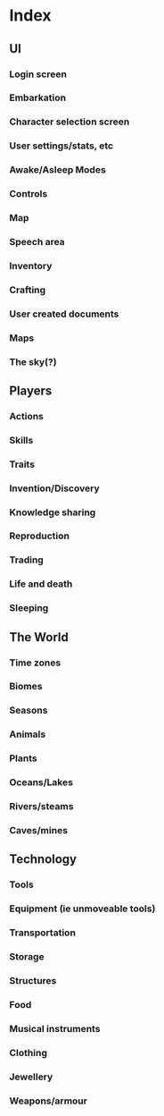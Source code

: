 # Index

## UI

### Login screen

### Embarkation

### Character selection screen

### User settings/stats, etc

### Awake/Asleep Modes

### Controls

### Map

### Speech area

### Inventory

### Crafting

### User created documents

### Maps

### The sky(?)

## Players

### Actions

### Skills

### Traits

### Invention/Discovery

### Knowledge sharing

### Reproduction

### Trading

### Life and death

### Sleeping

## The World

### Time zones

### Biomes

### Seasons

### Animals

### Plants

### Oceans/Lakes

### Rivers/steams

### Caves/mines

## Technology

### Tools

### Equipment (ie unmoveable tools)

### Transportation

### Storage

### Structures

### Food

### Musical instruments

### Clothing

### Jewellery

### Weapons/armour